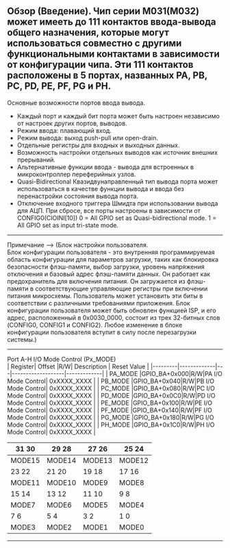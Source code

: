 Обзор (Введение).
Чип серии M031(М032) может имееть до 111 контактов ввода-вывода общего назначения, которые могут использоваться совместно
с другими функциональными контактами в зависимости от конфигурации чипа. Эти 111 контактов расположены в 5 портах, названных
PA, PB, PC, PD, PE, PF, PG и PH.  
---  
Основные возможности портов ввода вывода.  
- Каждый порт и каждый бит порта может быть настроен независимо от настроек других портов, выводов.
- Режим ввода: плавающий вход.
- Режим вывода: выход push-pull или open-drain.
- Отдельные регистры для входных и выходных данных.
- Возможность настройки отдельных выводов как источник внешних прерываний.
- Альтернативные функции ввода - вывода для встроенных в микроконтроллер переферийных узлов.
- Quasi-Bidirectional Квазидвунаправленный тип вывода порта может использоваться в качестве функции вывода и ввода без
  перенастройки состояния вывода порта.
- Отключение входного триггера Шмидта при использовании вывода для АЦП.
При сбросе, все порты настроены в зависимости от CONFIG0(CIOINI[10]) 
0 = All GPIO set as Quasi-bidirectional mode.
1 = All GPIO set as input tri-state mode.
---  
  Примечание --> (Блок настройки пользователя.  
Блок конфигурации пользователя - это внутренняя программируемая область конфигурации для параметров загрузки, таких как 
блокировка безопасности флэш-памяти, выбор загрузки, уровень напряжения отключения и базовый адрес флэш-памяти данных.
Он работает как предохранитель для включения питания. Он загружается из флэш-памяти в соответствующие управляющие регистры 
при включении питания микросхемы. Пользователь может установить эти биты в соответствии с различными требованиями приложения.
Блок конфигурации пользователя может быть обновлен функцией ISP, и его адрес, расположенный в 0x0030_0000, состоит из трех
32-битных слов (CONFIG0, CONFIG1 и CONFIG2). Любое изменение в блоке конфигурации пользователя вступит в силу после 
перезагрузки системы.)  
***
  Port A-H I/O Mode Control (Px_MODE)  
 | Register|    Offset   |R/W|    Description    | Reset Value |
 |---------|-------------|---|-------------------|-------------|
 | PA_MODE |GPIO_BA+0x000|R/W|PA I/O Mode Control| 0xXXXX_XXXX |
 | PB_MODE |GPIO_BA+0x040|R/W|PB I/O Mode Control| 0xXXXX_XXXX |
 | PC_MODE |GPIO_BA+0x080|R/W|PC I/O Mode Control| 0xXXXX_XXXX |
 | PD_MODE |GPIO_BA+0x0C0|R/W|PD I/O Mode Control| 0xXXXX_XXXX |
 | PE_MODE |GPIO_BA+0x100|R/W|PE I/O Mode Control| 0xXXXX_XXXX |
 | PF_MODE |GPIO_BA+0x140|R/W|PF I/O Mode Control| 0xXXXX_XXXX |
 | PG_MODE |GPIO_BA+0x180|R/W|PG I/O Mode Control| 0xXXXX_XXXX |
 | PH_MODE |GPIO_BA+0x1C0|R/W|PH I/O Mode Control| 0xXXXX_XXXX |

 |31 30  |29 28  |27 26  |25 24 |
 |-------|-------|-------|------|
 |MODE15 |MODE14 |MODE13 |MODE12|
 |23 22  |21 20  |19 18  |17 16 |
 |MODE11 |MODE10 |MODE9  |MODE8 |
 |15 14  |13 12  |11 10  | 9 8  |
 |MODE7  |MODE6  |MODE5  |MODE4 |
 |7 6    | 5 4   | 3 2   | 1 0  |
 |MODE3  |MODE2  |MODE1  |MODE0 |  
***
